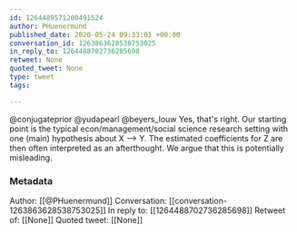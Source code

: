 ```yaml
---
id: 1264489571200491524
author: PHuenermund
published_date: 2020-05-24 09:33:01 +00:00
conversation_id: 1263863628538753025
in_reply_to: 1264488702736285698
retweet: None
quoted_tweet: None
type: tweet
tags:

---
```


@conjugateprior @yudapearl @beyers_louw Yes, that's right. Our starting point is the typical econ/management/social science research setting with one (main) hypothesis about X —&gt; Y. The estimated coefficients for Z are then often interpreted as an afterthought. We argue that this is potentially misleading.

### Metadata

Author: [[@PHuenermund]]
Conversation: [[conversation-1263863628538753025]]
In reply to: [[1264488702736285698]]
Retweet of: [[None]]
Quoted tweet: [[None]]

